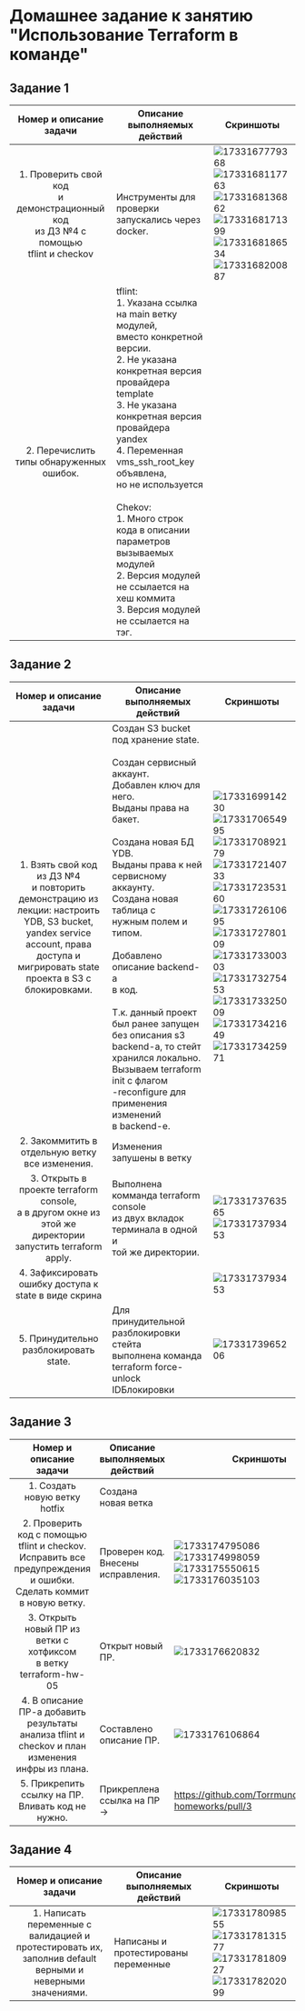 # Домашнее задание к занятию "Использование Terraform в команде"

## Задание 1

|                                                    Номер и описание задачи                                                    | Описание выполняемых действий                                                                                                                                                                                                                                                                                                                                                                                                                                                                                                                                                                                                                                                                                                     | Скриншоты                                                                                                                                                                                                                                                                                                 |
| :-----------------------------------------------------------------------------------------------------------------------------------------------: | ------------------------------------------------------------------------------------------------------------------------------------------------------------------------------------------------------------------------------------------------------------------------------------------------------------------------------------------------------------------------------------------------------------------------------------------------------------------------------------------------------------------------------------------------------------------------------------------------------------------------------------------------------------------------------------------------------------------------------------------------------------ | ------------------------------------------------------------------------------------------------------------------------------------------------------------------------------------------------------------------------------------------------------------------------------------------------------------------ |
| 1. Проверить свой код<br />и демонстрационный код<br />из ДЗ №4 с помощью<br />tflint и checkov | Инструменты для проверки запускались через<br />docker.                                                                                                                                                                                                                                                                                                                                                                                                                                                                                                                                                                                                                                                                | ![1733167779368](image/README/1733167779368.png)<br />![1733168117763](image/README/1733168117763.png)<br />![1733168136862](image/README/1733168136862.png)<br />![1733168171399](image/README/1733168171399.png)<br />![1733168186534](image/README/1733168186534.png)<br />![1733168200887](image/README/1733168200887.png) |
|                                  2. Перечислить типы обнаруженных<br />ошибок.                                  | tflint:<br />1. Указана ссылка на main ветку модулей, <br />вместо конкретной версии.<br />2. Не указана конкретная версия провайдера<br />template<br />3. Не указана конкретная версия провайдера<br />yandex<br />4. Переменная vms_ssh_root_key объявлена,<br />но не используется<br /><br />Chekov:<br />1. Много строк кода в описании параметров<br />вызываемых модулей<br />2. Версия модулей не ссылается на хеш коммита<br />3. Версия модулей не ссылается на тэг. |                                                                                                                                                                                                                                                                                                                    |

## Задание 2

|                                                                                                                                  Номер и описание задачи                                                                                                                                  | Описание выполняемых действий                                                                                                                                                                                                                                                                                                                                                                                                                                                                                                                                                                                                                                                                                                                                                                                            | Скриншоты                                                                                                                                                                                                                                                                                                                                                                                                                                                                                                                                                                                                                         |
| :-----------------------------------------------------------------------------------------------------------------------------------------------------------------------------------------------------------------------------------------------------------------------------------------------------------: | --------------------------------------------------------------------------------------------------------------------------------------------------------------------------------------------------------------------------------------------------------------------------------------------------------------------------------------------------------------------------------------------------------------------------------------------------------------------------------------------------------------------------------------------------------------------------------------------------------------------------------------------------------------------------------------------------------------------------------------------------------------------------------------------------------------------------------------------------- | ------------------------------------------------------------------------------------------------------------------------------------------------------------------------------------------------------------------------------------------------------------------------------------------------------------------------------------------------------------------------------------------------------------------------------------------------------------------------------------------------------------------------------------------------------------------------------------------------------------------------------------------ |
| 1. Взять свой код из ДЗ №4<br />и повторить демонстрацию из<br />лекции: настроить YDB, S3 bucket,<br />yandex service account, права доступа и<br />мигрировать state проекта в S3 с<br />блокировками. | Создан S3 bucket под хранение state.<br /><br />Создан сервисный аккаунт. <br />Добавлен ключ для него.<br />Выданы права на бакет.<br /><br />Создана новая БД YDB.<br />Выданы права к ней сервисному <br />аккаунту.<br />Создана новая таблица с <br />нужным полем и типом.<br /><br />Добавлено описание backend-a<br />в код.<br /><br />Т.к. данный проект был ранее запущен<br />без описания s3 backend-a, то стейт<br />хранился локально.<br />Вызываем terraform init с флагом<br />-reconfigure для применения изменений<br />в backend-е. | ![1733169914230](image/README/1733169914230.png)<br />![1733170654995](image/README/1733170654995.png)<br />![1733170892179](image/README/1733170892179.png)<br />![1733172140733](image/README/1733172140733.png)<br />![1733172353160](image/README/1733172353160.png)<br />![1733172610695](image/README/1733172610695.png)<br />![1733172780109](image/README/1733172780109.png)<br />![1733173300303](image/README/1733173300303.png)<br />![1733173275453](image/README/1733173275453.png)<br />![1733173325009](image/README/1733173325009.png)<br />![1733173421649](image/README/1733173421649.png)<br />![1733173425971](image/README/1733173425971.png) |
|                                                                                                          2. Закоммитить в отдельную ветку<br />все изменения.                                                                                                          | Изменения запушены в ветку                                                                                                                                                                                                                                                                                                                                                                                                                                                                                                                                                                                                                                                                                                                                                                                                   |                                                                                                                                                                                                                                                                                                                                                                                                                                                                                                                                                                                                                                            |
|                                                                   3. Открыть в проекте terraform console,<br />а в другом окне из этой же директории<br />запустить terraform apply.                                                                   | Выполнена комманда terraform console<br />из двух вкладок терминала в одной и <br />той же директории.                                                                                                                                                                                                                                                                                                                                                                                                                                                                                                                                                                                                                                                                                | ![1733173763565](image/README/1733173763565.png)<br />![1733173793453](image/README/1733173793453.png)                                                                                                                                                                                                                                                                                                                                                                                                                                                                                                                                         |
|                                                                                                       4. Зафиксировать ошибку доступа к<br />state в виде скрина                                                                                                       |                                                                                                                                                                                                                                                                                                                                                                                                                                                                                                                                                                                                                                                                                                                                                                                                                                                     | ![1733173793453](image/README/1733173793453.png)                                                                                                                                                                                                                                                                                                                                                                                                                                                                                                                                                                                             |
|                                                                                                                       5. Принудительно разблокировать state.                                                                                                                       | Для принудительной разблокировки стейта<br />выполнена команда<br />terraform force-unlock IDБлокировки                                                                                                                                                                                                                                                                                                                                                                                                                                                                                                                                                                                                                                                                               | ![1733173965206](image/README/1733173965206.png)                                                                                                                                                                                                                                                                                                                                                                                                                                                                                                                                                                                             |

## Задание 3

|                                                                                Номер и описание задачи                                                                                | Описание выполняемых действий             | Скриншоты                                                                                                                                                                                         |
| :-------------------------------------------------------------------------------------------------------------------------------------------------------------------------------------------------------: | -------------------------------------------------------------------- | ---------------------------------------------------------------------------------------------------------------------------------------------------------------------------------------------------------- |
|                                                                              1. Создать новую ветку hotfix                                                                              | Создана новая ветка                                 |                                                                                                                                                                                                            |
| 2. Проверить код с помощью tflint и checkov.<br />Исправить все предупреждения и ошибки.<br />Сделать коммит в новую ветку. | Проверен код.<br />Внесены исправления. | ![1733174795086](image/README/1733174795086.png)<br />![1733174998059](image/README/1733174998059.png)<br />![1733175550615](image/README/1733175550615.png)<br />![1733176035103](image/README/1733176035103.png) |
|                                                3. Открыть новый ПР из ветки с хотфиксом<br />в ветку terraform-hw-05                                                | Открыт новый ПР.                                        | ![1733176620832](image/README/1733176620832.png)                                                                                                                                                             |
|                4. В описание ПР-а добавить результаты<br />анализа tflint и checkov и план изменения<br />инфры из плана.                | Составлено описание ПР.                          | ![1733176106864](image/README/1733176106864.png)                                                                                                                                                             |
|                                                        5. Прикрепить ссылку на ПР.<br />Вливать код не нужно.                                                        | Прикреплена ссылка на ПР ->                     | https://github.com/Torrmund/netology-homeworks/pull/3                                                                                                                                                      |

## Задание 4

|                                                                                Номер и описание задачи                                                                                | Описание выполняемых действий                   | Скриншоты                                                                                                                                                                                         |
| :-------------------------------------------------------------------------------------------------------------------------------------------------------------------------------------------------------: | -------------------------------------------------------------------------- | ---------------------------------------------------------------------------------------------------------------------------------------------------------------------------------------------------------- |
| 1. Написать переменные с<br />валидацией и протестировать их,<br />заполнив default верными и неверными<br />значениями. | Написаны и протестированы<br />переменные | ![1733178098555](image/README/1733178098555.png)<br />![1733178131577](image/README/1733178131577.png)<br />![1733178180927](image/README/1733178180927.png)<br />![1733178202099](image/README/1733178202099.png) |
